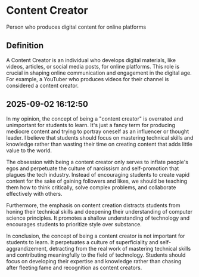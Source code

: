 # Content Creator

Person who produces digital content for online platforms

## Definition
A Content Creator is an individual who develops digital materials, like videos, articles, or social media posts, for online platforms. This role is crucial in shaping online communication and engagement in the digital age. For example, a YouTuber who produces videos for their channel is considered a content creator.

## 2025-09-02 16:12:50
In my opinion, the concept of being a "content creator" is overrated and unimportant for students to learn. It's just a fancy term for producing mediocre content and trying to portray oneself as an influencer or thought leader. I believe that students should focus on mastering technical skills and knowledge rather than wasting their time on creating content that adds little value to the world.

The obsession with being a content creator only serves to inflate people's egos and perpetuate the culture of narcissism and self-promotion that plagues the tech industry. Instead of encouraging students to create vapid content for the sake of gaining followers and likes, we should be teaching them how to think critically, solve complex problems, and collaborate effectively with others.

Furthermore, the emphasis on content creation distracts students from honing their technical skills and deepening their understanding of computer science principles. It promotes a shallow understanding of technology and encourages students to prioritize style over substance.

In conclusion, the concept of being a content creator is not important for students to learn. It perpetuates a culture of superficiality and self-aggrandizement, detracting from the real work of mastering technical skills and contributing meaningfully to the field of technology. Students should focus on developing their expertise and knowledge rather than chasing after fleeting fame and recognition as content creators.
